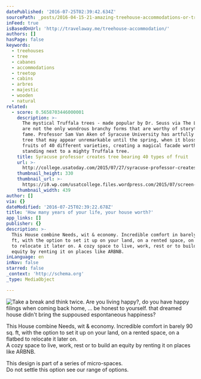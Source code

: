 ```yaml
---
datePublished: '2016-07-25T02:39:42.634Z'
sourcePath: _posts/2016-04-15-21-amazing-treehouse-accommodations-or-travel-away.md
inFeed: true
isBasedOnUrl: 'http://travelaway.me/treehouse-accommodation/'
authors: []
hasPage: false
keywords:
  - treehouses
  - tree
  - cabanes
  - accommodations
  - treetop
  - cabins
  - arbres
  - majestic
  - wooden
  - natural
related:
  - score: 0.5658703446000001
    description: >-
      The mystical Truffala trees - made popular by Dr. Seuss via The Lorax -
      are not the only wondrous branchy forms that are worthy of storytelling
      fame. Professor Sam Van Aken of Syracuse University has artfully grafted a
      tree that may appear unremarkable until the spring, when it blossoms with
      fruits of 40 different varieties, creating a magical facade worthy of
      standing next to a mighty Truffala tree.
    title: Syracuse professor creates tree bearing 40 types of fruit
    url: >-
      http://college.usatoday.com/2015/07/27/syracuse-professor-creates-fruit-tree/
    thumbnail_height: 330
    thumbnail_url: >-
      https://i0.wp.com/usatcollege.files.wordpress.com/2015/07/screen-shot-2015-07-27-at-8-48-22-am.jpg?fit=440%2C330&ssl=1
    thumbnail_width: 439
author: []
via: {}
dateModified: '2016-07-25T02:39:22.678Z'
title: 'How many years of your life, your house worth?'
app_links: []
publisher: {}
description: >-
  This House combine Needs, wit & economy. Incredible comfort in barely 90 sq.
  ft, with the option to set it up on your land, on a rented space, on a flatbed
  to relocate it later on. A cozy space to live, work, rest or to build an
  equity by renting it on places like ARBNB.
inLanguage: en
inNav: false
starred: false
_context: 'http://schema.org'
_type: MediaObject

---
```

![Take a break and think twice. Are you living happy?, do you have happy filings when coming back home, ... be honest to yourself. that dreamed house didn't bring the suppoused espontaneous happiness?](https://the-grid-user-content.s3-us-west-2.amazonaws.com/080fcdb9-e638-472c-8c6d-f195aebc0118.bmp)

This House combine Needs, wit & economy. Incredible comfort in barely 90 sq. ft, with the option to set it up on your land, on a rented space, on a flatbed to relocate it later on.  
A cozy space to live, work, rest or to build an equity by renting it on places like ARBNB.

This design is part of a series of micro-spaces.  
Do not settle this option see our range of options.